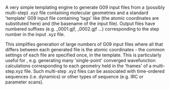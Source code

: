 A very simple templating engine to generate G09 input files from a (possibly multi-step) .xyz file containing molecular geometries and a standard 'template' G09 input file containing 'tags' like <xyz> (the atomic coordinates are substituted here) and <name> (the basename of the input file). Output files have numbered suffixes (e.g. _0001.gjf, _0002.gjf ...) corresponding to the step number in the input .xyz file.

 
This simplifies generation of large numbers of G09 input files where all that differs between each generated file is the atomic coordinates - the common settings of each file are specified once, in the template. This is particularly useful for , e.g. generating many 'single-point' converged wavefunction calculations corresponding to each geometry held in the 'frames' of a multi-step.xyz file. Such multi-step .xyz files can be associated with time-ordered sequences (i.e. dynamics) or other types of sequence (e.g. IRC or parameter scans).

